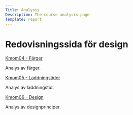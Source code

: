 ```yaml
---
Title: Analysis
Description: The course analysis page
Template: report
---
```


Redovisningssida för design
==================

<div class="kmom-box">
    <a href="analysis/01_colors">Kmom04 - Färger</a>
    <p>Analys av färger.</p>
</div>

<div class="kmom-box">
    <a href="analysis/02_load">Kmom05 - Laddningstider</a>
    <p>Analys av laddningstid.</p>
</div>

<div class="kmom-box">
    <a href="analysis/03_design_principles">Kmom06 - Design</a>
    <p>Analys av designprinciper.</p>
</div>